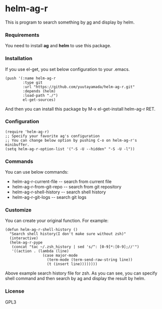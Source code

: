 # helm-ag-r

This is program to search something by [ag](https://github.com/ggreer/the_silver_searcher) and display by helm.

### Requirements
You need to install **ag** and **helm** to use this package.

### Installation
If you use el-get, you set below configuration to your .emacs.

    (push '(:name helm-ag-r
            :type git
            :url "https://github.com/yuutayamada/helm-ag-r.git"
            :depends (helm)
            :load-path "./")
            el-get-sources)

And then you can install this package by M-x el-get-install helm-ag-r RET.

### Configuration

    (require 'helm-ag-r)
    ;; Specify your favorite ag's configuration
    ;; You can change below option by pushing C-o on helm-ag-r's minibuffer.
    (setq helm-ag-r-option-list '("-S -U --hidden" "-S -U -l"))

### Commands
You can use below commands:
* helm-ag-r-current-file -- search from current file
* helm-ag-r-from-git-repo -- search from git repository
* helm-ag-r-shell-history -- search shell history
* helm-ag-r-git-logs -- search git logs

### Customize
You can create your original function. For example:

    (defun helm-ag-r-shell-history ()
      "Search shell history(I don't make sure without zsh)"
      (interactive)
      (helm-ag-r-pype
       (concat "tac ~/.zsh_history | sed 's/^: [0-9]*:[0-9];//'")
       '((action . (lambda (line)
                     (case major-mode
                       (term-mode (term-send-raw-string line))
                       (t (insert line))))))))

Above example search history file for zsh. As you can see, you can specify shell command and then search by ag and display the result by helm.

### License
GPL3
